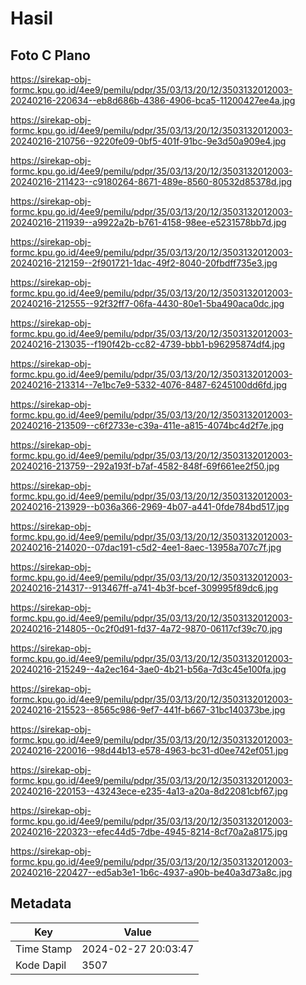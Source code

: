 # Hasil

## Foto C Plano

https://sirekap-obj-formc.kpu.go.id/4ee9/pemilu/pdpr/35/03/13/20/12/3503132012003-20240216-220634--eb8d686b-4386-4906-bca5-11200427ee4a.jpg

https://sirekap-obj-formc.kpu.go.id/4ee9/pemilu/pdpr/35/03/13/20/12/3503132012003-20240216-210756--9220fe09-0bf5-401f-91bc-9e3d50a909e4.jpg

https://sirekap-obj-formc.kpu.go.id/4ee9/pemilu/pdpr/35/03/13/20/12/3503132012003-20240216-211423--c9180264-8671-489e-8560-80532d85378d.jpg

https://sirekap-obj-formc.kpu.go.id/4ee9/pemilu/pdpr/35/03/13/20/12/3503132012003-20240216-211939--a9922a2b-b761-4158-98ee-e5231578bb7d.jpg

https://sirekap-obj-formc.kpu.go.id/4ee9/pemilu/pdpr/35/03/13/20/12/3503132012003-20240216-212159--2f901721-1dac-49f2-8040-20fbdff735e3.jpg

https://sirekap-obj-formc.kpu.go.id/4ee9/pemilu/pdpr/35/03/13/20/12/3503132012003-20240216-212555--92f32ff7-06fa-4430-80e1-5ba490aca0dc.jpg

https://sirekap-obj-formc.kpu.go.id/4ee9/pemilu/pdpr/35/03/13/20/12/3503132012003-20240216-213035--f190f42b-cc82-4739-bbb1-b96295874df4.jpg

https://sirekap-obj-formc.kpu.go.id/4ee9/pemilu/pdpr/35/03/13/20/12/3503132012003-20240216-213314--7e1bc7e9-5332-4076-8487-6245100dd6fd.jpg

https://sirekap-obj-formc.kpu.go.id/4ee9/pemilu/pdpr/35/03/13/20/12/3503132012003-20240216-213509--c6f2733e-c39a-411e-a815-4074bc4d2f7e.jpg

https://sirekap-obj-formc.kpu.go.id/4ee9/pemilu/pdpr/35/03/13/20/12/3503132012003-20240216-213759--292a193f-b7af-4582-848f-69f661ee2f50.jpg

https://sirekap-obj-formc.kpu.go.id/4ee9/pemilu/pdpr/35/03/13/20/12/3503132012003-20240216-213929--b036a366-2969-4b07-a441-0fde784bd517.jpg

https://sirekap-obj-formc.kpu.go.id/4ee9/pemilu/pdpr/35/03/13/20/12/3503132012003-20240216-214020--07dac191-c5d2-4ee1-8aec-13958a707c7f.jpg

https://sirekap-obj-formc.kpu.go.id/4ee9/pemilu/pdpr/35/03/13/20/12/3503132012003-20240216-214317--913467ff-a741-4b3f-bcef-309995f89dc6.jpg

https://sirekap-obj-formc.kpu.go.id/4ee9/pemilu/pdpr/35/03/13/20/12/3503132012003-20240216-214805--0c2f0d91-fd37-4a72-9870-06117cf39c70.jpg

https://sirekap-obj-formc.kpu.go.id/4ee9/pemilu/pdpr/35/03/13/20/12/3503132012003-20240216-215249--4a2ec164-3ae0-4b21-b56a-7d3c45e100fa.jpg

https://sirekap-obj-formc.kpu.go.id/4ee9/pemilu/pdpr/35/03/13/20/12/3503132012003-20240216-215523--8565c986-9ef7-441f-b667-31bc140373be.jpg

https://sirekap-obj-formc.kpu.go.id/4ee9/pemilu/pdpr/35/03/13/20/12/3503132012003-20240216-220016--98d44b13-e578-4963-bc31-d0ee742ef051.jpg

https://sirekap-obj-formc.kpu.go.id/4ee9/pemilu/pdpr/35/03/13/20/12/3503132012003-20240216-220153--43243ece-e235-4a13-a20a-8d22081cbf67.jpg

https://sirekap-obj-formc.kpu.go.id/4ee9/pemilu/pdpr/35/03/13/20/12/3503132012003-20240216-220323--efec44d5-7dbe-4945-8214-8cf70a2a8175.jpg

https://sirekap-obj-formc.kpu.go.id/4ee9/pemilu/pdpr/35/03/13/20/12/3503132012003-20240216-220427--ed5ab3e1-1b6c-4937-a90b-be40a3d73a8c.jpg


## Metadata

| Key        | Value               |
| ---------- | ------------------- |
| Time Stamp | 2024-02-27 20:03:47 |
| Kode Dapil | 3507                |



